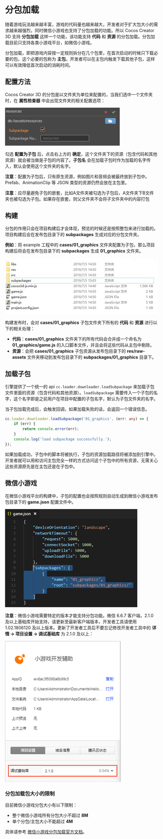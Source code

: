 # 分包加载

随着游戏玩法越来越丰富，游戏的代码量也越来越大，开发者对于扩大包大小的需求越来越强烈，同时微信小游戏也支持了分包加载的功能。所以 Cocos Creator 3D 支持 **分包加载** 这样一个功能，该功能支持 **代码** 和 **资源** 的分包加载。分包加载目前只支持各类小游戏平台，如微信小游戏。

分包加载，即把游戏内容按一定规则拆分在几个包里，在首次启动的时候只下载必要的包，这个必要的包称为 **主包**，开发者可以在主包内触发下载其他子包，这样可以有效降低首次启动的消耗时间。

## 配置方法

Cocos Creator 3D 的分包是以文件夹为单位来配置的，当我们选中一个文件夹时，在 **属性检查器** 中会出现文件夹的相关配置选项：

![subpackage](./subpackage/subpackage.jpg)

勾选 **配置为子包** 后，点击右上方的 **确定**，这个文件夹下的资源（包含代码和其他资源）就会被当做是子包的内容了。**子包名** 会在加载子包时作为加载的名字传入，默认会使用这个文件夹的名字。

**注意**：配置为子包后，只有原生资源，例如图片和音频会被最终放到子包中。Prefab、AnimationClip 等 JSON 类型的资源仍然会放在主包里。

**注意**：应尽量避免子包的嵌套，比如A文件夹被勾选为子包后，A文件夹下B文件夹也被勾选为子包。如果存在嵌套，则父文件夹不会将子文件夹中的内容打包

## 构建

分包的作用只会在项目构建后才会体现，预览的时候还是按照整包来进行加载的。项目构建后会在发布包目录下的 **subpackages** 生成对应的分包文件夹。

**例如**：将 example 工程中的 **cases/01_graphics** 文件夹配置为子包，那么项目构建后将会在发布包目录下的 **subpackages** 生成 **01_graphics** 文件夹。

  ![package](./subpackage/package.jpg)

构建发布时，会对 **cases/01_graphics** 子包文件夹下所有的 **代码** 和 **资源** 进行以下的相关处理：

  - **代码**：**cases/01_graphics** 文件夹下的所有代码会合并成一个命名为 **01_graphics/game.js** 的入口脚本文件，并且会将这些代码从主包中剔除。
  - **资源**：会把 **cases/01_graphics** 子包资源从发布包目录下的 **res/raw-assets** 文件夹移动到发布包目录下的 **subpackages/01_graphics** 目录下。

## 加载子包

引擎提供了一个统一的 api `cc.loader.downloader.loadSubpackage` 来加载子包文件里面的资源（包含代码和其他资源）。`loadSubpackage` 需要传入一个子包的名字，这个名字即是之前用户在项目中配置的子包名字，默认为子包文件夹的名字。

当子包加载完成后，会触发回调，如果加载失败的话，会返回一个错误信息。

```typescript
cc.loader.downloader.loadSubpackage('01_graphics', (err: any) => {
    if (err) {
        return console.error(err);
    }
    console.log('load subpackage successfully.');
});
```

如果加载成功，子包中的脚本将被执行，子包的资源加载路径将被添加到引擎中。开发者就可以用和访问主包完全一样的方式访问这个子包中的所有资源，无需关心这些资源原先是在主包还是在子包中。

## 微信小游戏

在微信小游戏平台的构建中，子包的配置也会按照规则自动生成到微信小游戏发布包目录下的 **game.json** 配置文件中。

![profile](./subpackage/profile.png)

**注意**：微信小游戏需要特定的版本才能支持分包功能。微信 6.6.7 客户端，2.1.0 及以上基础库开始支持，请更新至最新客户端版本，开发者工具请使用 1.02.1806120 及以上版本。更新了开发者工具后不要忘记修改开发者工具中的 **详情 -> 项目设置 -> 调试基础库** 为 2.1.0 及以上：

![subpackage2](./subpackage/subpackage2.png)

### 分包加载包大小的限制

目前微信小游戏分包大小有以下限制：

- 整个微信小游戏所有分包大小不超过 **8M**
- 单个分包/主包大小不能超过 **4M**

具体请参考 [微信小游戏分包加载官方文档](https://developers.weixin.qq.com/minigame/dev/tutorial/base/subpackages.html)。
